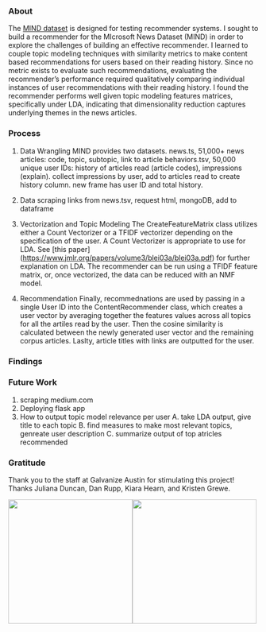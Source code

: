 ### About
The [MIND dataset](https://msnews.github.io/#about-mind) is designed for testing recommender systems. I sought to build a recommender for the MIcrosoft News Dataset (MIND) in order to explore the challenges of building an effective recommender. I learned to couple topic modeling techniques with similarity metrics to make content based recommendations for users based on their reading history. Since no metric exists to evaluate such recommendations, evaluating the recommender’s performance required qualitatively comparing individual instances of user recommendations with their reading history. I found the recommender performs well given topic modeling features matrices, specifically under LDA, indicating that dimensionality reduction captures underlying themes in the news articles.



### Process
1. Data Wrangling
  MIND provides two datasets. 
  news.ts, 51,000+ news articles: code, topic, subtopic, link to article
  behaviors.tsv, 50,000 unique user IDs: history of articles read (article codes), impressions (explain). collect impressions by user, add to articles read to create history column. new frame has user ID and total history.

2. Data scraping
  links from news.tsv, request html, mongoDB, add to dataframe
  
3. Vectorization and Topic Modeling
  The CreateFeatureMatrix class utilizes either a Count Vectorizer or a TFIDF vectorizer depending on the specification of the user. A Count Vectorizer is appropriate to use for LDA. See [this paper] (https://www.jmlr.org/papers/volume3/blei03a/blei03a.pdf) for further explanation on LDA. The recommender can be run using a TFIDF feature matrix, or, once vectorized, the data can be reduced with an NMF model.

4. Recommendation
  Finally, recommednations are used by passing in a single User ID into the ContentRecommender class, which creates a user vector by averaging together the features values across all topics for all the artiles read by the user. Then the cosine similarity is calculated between the newly generated user vector and the remaining corpus articles. Laslty, article titles with links are outputted for the user.

### Findings

### Future Work
1. scraping medium.com
2. Deploying flask app
3. How to output topic model relevance per user
  A. take LDA output, give title to each topic
  B. find measures to make most relevant topics, genreate user description
  C. summarize output of top atricles recommended

### Gratitude
Thank you to the staff at Galvanize Austin for stimulating this project! Thanks Juliana Duncan, Dan Rupp, Kiara Hearn, and Kristen Grewe.

<img align="center" width="250" height="250" src="https://github.com/sborodach/news-content-recommender/blob/main/img/MIND_logo.png"><img align="center" width="250" height="250" src="https://github.com/sborodach/news-content-recommender/blob/main/img/tech_stack1.png">
